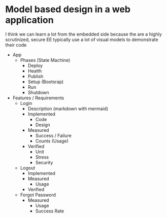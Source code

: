 # Model based design in a web application

I think we can learn a lot from the embedded side because the are a highly scrutinized, secure
EE typically use a lot of visual models to demonstrate their code

- App
  - Phases (State Machine)
    - Deploy
    - Health
    - Publish
    - Setup (Bootsrap)
    - Run
    - Shutdown
- Features / Requirements
  - Login
    - Description (markdown with mermaid)
    - Implemented
      - Code
      - Design
    - Measured
      - Success / Failure
      - Counts (Usage)
    - Verified
      - Unit
      - Stress
      - Security
  - Logout
    - Implemented
    - Measured
      - Usage
    - Verified
  - Forgot Password
    - Measured
      - Usage
      - Success Rate
